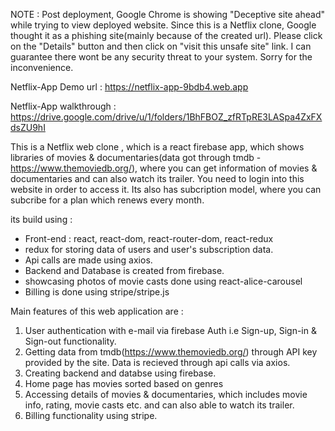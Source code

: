 NOTE : Post deployment, Google Chrome is showing "Deceptive site ahead" while trying to view deployed website. Since this is a Netflix clone, Google thought it as a phishing site(mainly because of the created url). Please click on the "Details" button and then click on "visit this unsafe site" link. I can guarantee there wont be any security threat to your system. Sorry for the inconvenience. 

Netflix-App Demo url : https://netflix-app-9bdb4.web.app

Netflix-App walkthrough : https://drive.google.com/drive/u/1/folders/1BhFBOZ_zfRTpRE3LASpa4ZxFXdsZU9hI

This is a Netflix web clone , which is a react firebase app, which shows libraries of movies & documentaries(data got through tmdb - https://www.themoviedb.org/), where you can get information of movies & documentaries and can also watch its trailer. You need to login into this website in order to access it. Its also has subcription model, where you can subcribe for a plan which renews every month. 

its build using : 
* Front-end : react, react-dom, react-router-dom, react-redux
* redux for storing data of users and user's subscription data.
* Api calls are made using axios.
* Backend and Database is created from firebase.
* showcasing photos of movie casts done using react-alice-carousel
* Billing is done using stripe/stripe.js

Main features of this web application are : 

1. User authentication with e-mail via firebase Auth i.e Sign-up, Sign-in & Sign-out functionality.
2. Getting data from tmdb(https://www.themoviedb.org/) through API key provided by the site. Data is recieved through api calls via axios.
3. Creating backend and databse using firebase.
4. Home page has movies sorted based on genres
5. Accessing details of movies & documentaries, which includes movie info, rating, movie casts etc. and can also able to watch its trailer. 
6. Billing functionality using stripe.
